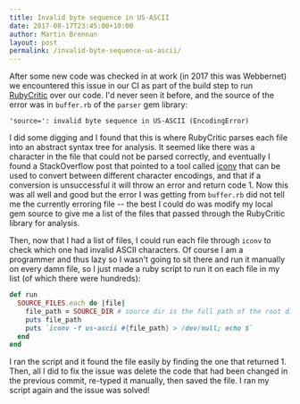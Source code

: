 ```yaml
---
title: Invalid byte sequence in US-ASCII
date: 2017-08-17T23:45:00+10:00
author: Martin Brennan
layout: post
permalink: /invalid-byte-sequence-us-ascii/
---
```


After some new code was checked in at work (in 2017 this was Webbernet) we encountered this issue in our CI as part of the build step to run [RubyCritic](https://github.com/whitesmith/rubycritic) over our code. I'd never seen it before, and the source of the error was in `buffer.rb` of the `parser` gem library:

```
'source=': invalid byte sequence in US-ASCII (EncodingError)
```

I did some digging and I found that this is where RubyCritic parses each file into an abstract syntax tree for analysis. It seemed like there was a character in the file that could not be parsed correctly, and eventually I found a StackOverflow post that pointed to a tool called [iconv](https://linux.die.net/man/1/iconv) that can be used to convert between different character encodings, and that if a conversion is unsuccessful it will throw an error and return code 1. Now this was all well and good but the error I was getting from `buffer.rb` did not tell me the currently erroring file -- the best I could do was modify my local gem source to give me a list of the files that passed through the RubyCritic library for analysis.

Then, now that I had a list of files, I could run each file through `iconv` to check which one had invalid ASCII characters. Of course I am a programmer and thus lazy so I wasn't going to sit there and run it manually on every damn file, so I just made a ruby script to run it on each file in my list (of which there were hundreds):

```ruby
def run 
  SOURCE_FILES.each do |file|
    file_path = SOURCE_DIR # source dir is the full path of the root directory
    puts file_path
    puts `iconv -f us-ascii #{file_path} > /dev/null; echo $`
  end
end
```

I ran the script and it found the file easily by finding the one that returned 1. Then, all I did to fix the issue was delete the code that had been changed in the previous commit, re-typed it manually, then saved the file. I ran my script again and the issue was solved!
